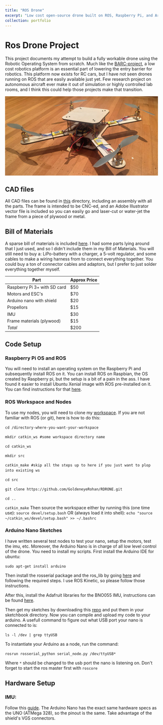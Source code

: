 ```yaml
---
title: "ROS Drone"
excerpt: "Low cost open-source drone built on ROS, Raspberry Pi, and Arduino [(read more)](https://rohansinha.nl/portfolio/projects-6/)<br/><img src='/images/DronePic_fpic.jpg'>"
collection: portfolio
---
```


# Ros Drone Project
This project documents my attempt to build a fully workable drone using the Robotic Operating System from scratch. Much like the [BARC-project](http://www.barc-project.com/), a low cost robotics platform is an essential part of lowering the entry barrier for robotics. This platform now exists for RC cars, but I have not seen drones running on ROS that are easily available just yet. Few research project on autonomous aircraft ever make it out of simulation or highly controlled lab rooms, and I think this could help those projects make that transition.

![Picture of the finished drone](/images/DronePic.jpg)

## CAD files
All CAD files can be found in [this](https://github.com/GoldeneyeRohan/RohanDrone/tree/master/CADs) directory, including an assembly with all the parts. The frame is intended to be CNC-ed, and an Adobe Illustrator vector file is included so you can easily go and laser-cut or water-jet the frame from a piece of plywood or metal.

## Bill of Materials
A sparse bill of materials is included [here](https://github.com/GoldeneyeRohan/RohanDrone/tree/master/Parts). I had some parts lying around that I just used, and so I didn't include them in my Bill of Materials. You will still need to buy a: LiPo-battery with a charger, a 5-volt regulator, and some cables to make a wiring harness from to connect everything together. You could buy a ton of connector cables and adaptors, but I prefer to just solder everything together myself. 

|Part|Approx Price|
|---|---|
|Raspberry Pi 3+ with SD card | $50|
|Motors and ESC's| $70|
|Arduino nano with shield| $20|
|Propellors|$15|
|IMU|$30|
|Frame materials (plywood)| $15|
|*Total*|$200|

## Code Setup
### Raspberry Pi OS and ROS
You will need to install an operating system on the Raspberry Pi and subsequently install ROS on it. You can install ROS on Raspbian, the OS created by Raspberry pi, but the setup is a bit of a pain in the ass. I have found it easier to install Ubuntu Xenial image with ROS pre-installed on it. You can find instructions for that [here](https://downloads.ubiquityrobotics.com/pi.html). 

### ROS Workspace and Nodes
To use my nodes, you will need to clone my [workspace](https://github.com/GoldeneyeRohan/RDRONE). If you are not familiar with ROS (or git), here is how to do this:

`cd /directory-where-you-want-your-workspace`

`mkdir catkin_ws #some workspace directory name`

`cd catkin_ws`

`mkdir src`

`catkin_make #skip all the steps up to here if you just want to plop into existing ws`

`cd src`

`git clone https://github.com/GoldeneyeRohan/RDRONE.git`

`cd ..`

`catkin_make`
Then source the workspace either by running this (one time use):
`source devel/setup.bash`
OR (always load it into shell): 
`echo "source ~/catkin_ws/devel/setup.bash" >> ~/.bashrc`

### Arduino Nano Sketches
I have written several test nodes to test your nano, setup the motors, test the imu, etc. Moreover, the Arduino Nano is in charge of all low level control of the drone. You need to install my scripts. First install the Arduino IDE for ubuntu: 

`sudo apt-get install arduino`

Then install the rosserial package and the ros_lib by going [here](http://wiki.ros.org/rosserial_arduino/Tutorials/Arduino%20IDE%20Setup) and following the required steps. I use ROS Kinetic, so please follow those instructions. 

After this, install the Adafruit libraries for the BNO055 IMU, instructions can be found [here](https://learn.adafruit.com/adafruit-bno055-absolute-orientation-sensor/arduino-code).

Then get my sketches by downloading this [repo](https://github.com/GoldeneyeRohan/RDRONE_NANO) and put them in your sketchbook directory. Now you can compile and upload my code to your arduino. A usefull command to figure out what USB port your nano is connected to is: 

`ls -l /dev | grep ttyUSB`

To instantiate your Arduino as a node, run the command: 

`rosrun rosserial_python serial_node.py /dev/ttyUSB*` 

Where `*` should be changed to the usb port the nano is listening on. Don't forget to start the ros master first with `roscore`

## Hardware Setup
### IMU: 
Follow this [guide](https://learn.adafruit.com/adafruit-bno055-absolute-orientation-sensor/pinouts). The Arduino Nano has the exact same hardware specs as the UNO (ATMega 328), so the pinout is the same. Take advantage of the shield's VGS connectors. 
